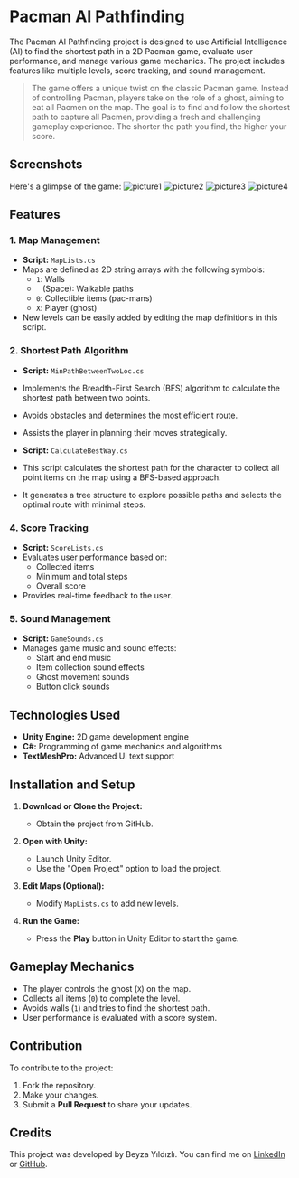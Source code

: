 # Pacman AI Pathfinding

The Pacman AI Pathfinding project is designed to use Artificial Intelligence (AI) to find the shortest path in a 2D Pacman game, evaluate user performance, and manage various game mechanics. The project includes features like multiple levels, score tracking, and sound management.

> The game offers a unique twist on the classic Pacman game. Instead of controlling Pacman, players take on the role of a ghost, aiming to eat all Pacmen on the map. The goal is to find and follow the shortest path to capture all Pacmen, providing a fresh and challenging gameplay experience. The shorter the path you find, the higher your score.

## Screenshots

Here's a glimpse of the game:
![picture1](https://github.com/beyzayildizli/Unity_RobotMaze/assets/77398074/8a18c0ce-83b4-459a-9e8e-47b6d2afac19)
![picture2](https://github.com/beyzayildizli/Unity_RobotMaze/assets/77398074/be9bba6b-353d-4ae0-811a-4e58af4295f0)
![picture3](https://github.com/beyzayildizli/Unity_RobotMaze/assets/77398074/b32d3f7b-6c1c-4e8f-9563-77542b765192)
![picture4](https://github.com/beyzayildizli/Unity_RobotMaze/assets/77398074/d79f6e19-1bd0-4d87-9c00-9a415a4d327e)


## Features

### 1. Map Management
- **Script:** `MapLists.cs`
- Maps are defined as 2D string arrays with the following symbols:  
  - `1`: Walls  
  - ` ` (Space): Walkable paths  
  - `0`: Collectible items (pac-mans)
  - `X`: Player (ghost)  
- New levels can be easily added by editing the map definitions in this script.

### 2. Shortest Path Algorithm
- **Script:** `MinPathBetweenTwoLoc.cs`
- Implements the Breadth-First Search (BFS) algorithm to calculate the shortest path between two points.
- Avoids obstacles and determines the most efficient route.
- Assists the player in planning their moves strategically.

- **Script:** `CalculateBestWay.cs`
- This script calculates the shortest path for the character to collect  all point items on the map using a BFS-based approach.
- It generates a tree structure  to explore possible paths and selects the optimal route with minimal steps.

### 4. Score Tracking
- **Script:** `ScoreLists.cs`
- Evaluates user performance based on:
  - Collected items
  - Minimum and total steps
  - Overall score
- Provides real-time feedback to the user.

### 5. Sound Management
- **Script:** `GameSounds.cs`
- Manages game music and sound effects:
  - Start and end music
  - Item collection sound effects
  - Ghost movement sounds
  - Button click sounds

## Technologies Used
- **Unity Engine:** 2D game development engine  
- **C#:** Programming of game mechanics and algorithms  
- **TextMeshPro:** Advanced UI text support  


## Installation and Setup
1. **Download or Clone the Project:**
   - Obtain the project from GitHub.

2. **Open with Unity:**
   - Launch Unity Editor.
   - Use the "Open Project" option to load the project.

3. **Edit Maps (Optional):**
   - Modify `MapLists.cs` to add new levels.

4. **Run the Game:**
   - Press the **Play** button in Unity Editor to start the game.


## Gameplay Mechanics
- The player controls the ghost (`X`) on the map.
- Collects all items (`0`) to complete the level.
- Avoids walls (`1`) and tries to find the shortest path.
- User performance is evaluated with a score system.


## Contribution
To contribute to the project:  
1. Fork the repository.  
2. Make your changes.  
3. Submit a **Pull Request** to share your updates.


## Credits

This project was developed by Beyza Yıldızlı. You can find me on [LinkedIn](https://www.linkedin.com/in/beyzayildizli/) or [GitHub](https://github.com/beyzayildizli).

